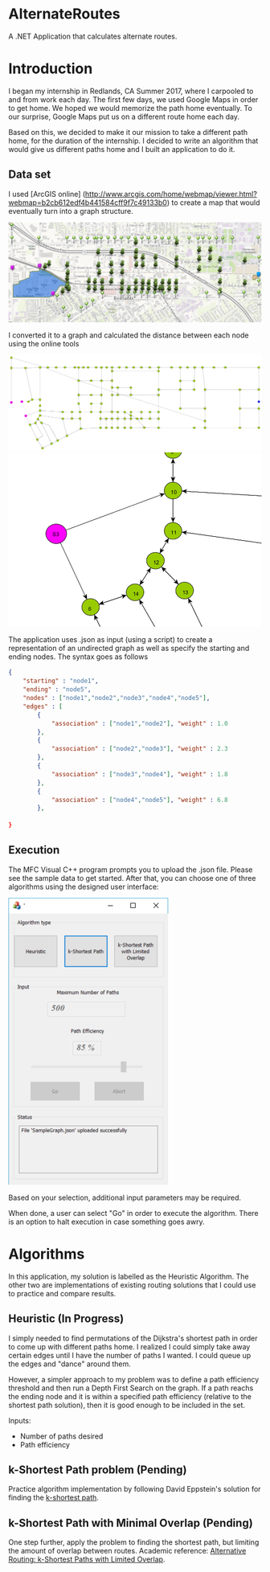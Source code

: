 # AlternateRoutes
A .NET Application that calculates alternate routes.

# Introduction
I began my internship in Redlands, CA Summer 2017, where I carpooled to and from work each day.
The first few days, we used Google Maps in order to get home. We hoped we would memorize the
path home eventually. To our surprise, Google Maps put us on a different route home each day.

Based on this, we decided to make it our mission to take a different path home, for the duration of 
the internship. I decided to write an algorithm that would give us different paths home and I
built an application to do it.

## Data set
I used [ArcGIS online] (http://www.arcgis.com/home/webmap/viewer.html?webmap=b2cb612edf4b441584cff9f7c49133b0) to create a map that would eventually
turn into a graph structure.

![er](Graph1.png)

I converted it to a graph and calculated the distance between each node using the online tools

![er](Graph2.png) ![er](Graph3.png)

The application uses .json as input (using a script) to create a representation of
an undirected graph as well as specify the starting and ending nodes. The syntax goes as follows
```json
{
	"starting" : "node1",
	"ending" : "node5",
	"nodes" : ["node1","node2","node3","node4","node5"],
	"edges" : [
		{
			"association" : ["node1","node2"], "weight" : 1.0
		},
		{
			"association" : ["node2","node3"], "weight" : 2.3
		},
		{
			"association" : ["node3","node4"], "weight" : 1.8
		},
		{
			"association" : ["node4","node5"], "weight" : 6.8
		},
		
}
```

## Execution
The MFC Visual C++ program prompts you to upload the .json file. Please see the sample data to get started.
After that, you can choose one of three algorithms using the designed user interface:

![er](UI.png) 

Based on your selection, additional input parameters may be required.

When done, a user can select "Go" in order to execute the algorithm. There is an option to halt execution
in case something goes awry.

# Algorithms
In this application, my solution is labelled as the Heuristic Algorithm. The other two are implementations of existing routing solutions that I could use to practice and compare results.

## Heuristic (In Progress)
I simply needed to find permutations of the Dijkstra's shortest path in order to come up with different paths
home. I realized I could simply take away certain edges until I have the number of paths I wanted.
I could queue up the edges and "dance" around them.

However, a simpler approach to my problem was to define a path efficiency threshold and then run a Depth First Search
on the graph. If a path reachs the ending node and it is within a specified path efficiency (relative
to the shortest path solution), then it is good enough to be included in the set.

Inputs:
- Number of paths desired
- Path efficiency

## k-Shortest Path problem (Pending)
Practice algorithm implementation by following David Eppstein's solution for finding the
[k-shortest path](https://en.wikipedia.org/wiki/K_shortest_path_routing).

## k-Shortest Path with Minimal Overlap (Pending)
One step further, apply the problem to finding the shortest path, but limiting the amount of overlap
between routes. Academic reference: [Alternative Routing: k-Shortest Paths with Limited Overlap](http://cs.au.dk/~bouros/docs/sigspatial15.pdf).